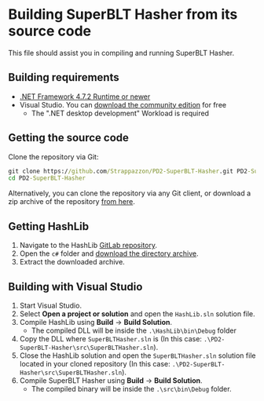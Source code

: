 # Building SuperBLT Hasher from its source code

This file should assist you in compiling and running SuperBLT Hasher.

## Building requirements

* [.NET Framework 4.7.2 Runtime or newer](https://dotnet.microsoft.com/download/dotnet-framework)
* Visual Studio. You can [download the community edition](https://visualstudio.microsoft.com/vs/community/) for free
  * The ".NET desktop development" Workload is required

## Getting the source code

Clone the repository via Git:

```cmd
git clone https://github.com/Strappazzon/PD2-SuperBLT-Hasher.git PD2-SuperBLT-Hasher
cd PD2-SuperBLT-Hasher
```

Alternatively, you can clone the repository via any Git client, or download a zip archive of the repository [from here](https://github.com/Strappazzon/PD2-SuperBLT-Hasher/archive/master.zip).

## Getting HashLib

1. Navigate to the HashLib [GitLab repository](https://gitlab.com/SuperBLT/HashLib).
2. Open the `c#` folder and [download the directory archive](https://gitlab.com/SuperBLT/HashLib/-/archive/master/HashLib-master.zip?path=c%23).
3. Extract the downloaded archive.

## Building with Visual Studio

1. Start Visual Studio.
2. Select **Open a project or solution** and open the `HashLib.sln` solution file.
3. Compile HashLib using **Build** -> **Build Solution**.
   * The compiled DLL will be inside the `.\HashLib\bin\Debug` folder
4. Copy the DLL where `SuperBLTHasher.sln` is (In this case: `.\PD2-SuperBLT-Hasher\src\SuperBLTHasher.sln`).
5. Close the HashLib solution and open the `SuperBLTHasher.sln` solution file located in your cloned repository (In this case: `.\PD2-SuperBLT-Hasher\src\SuperBLTHasher.sln`).
6. Compile SuperBLT Hasher using **Build** -> **Build Solution**.
   * The compiled binary will be inside the `.\src\bin\Debug` folder.
